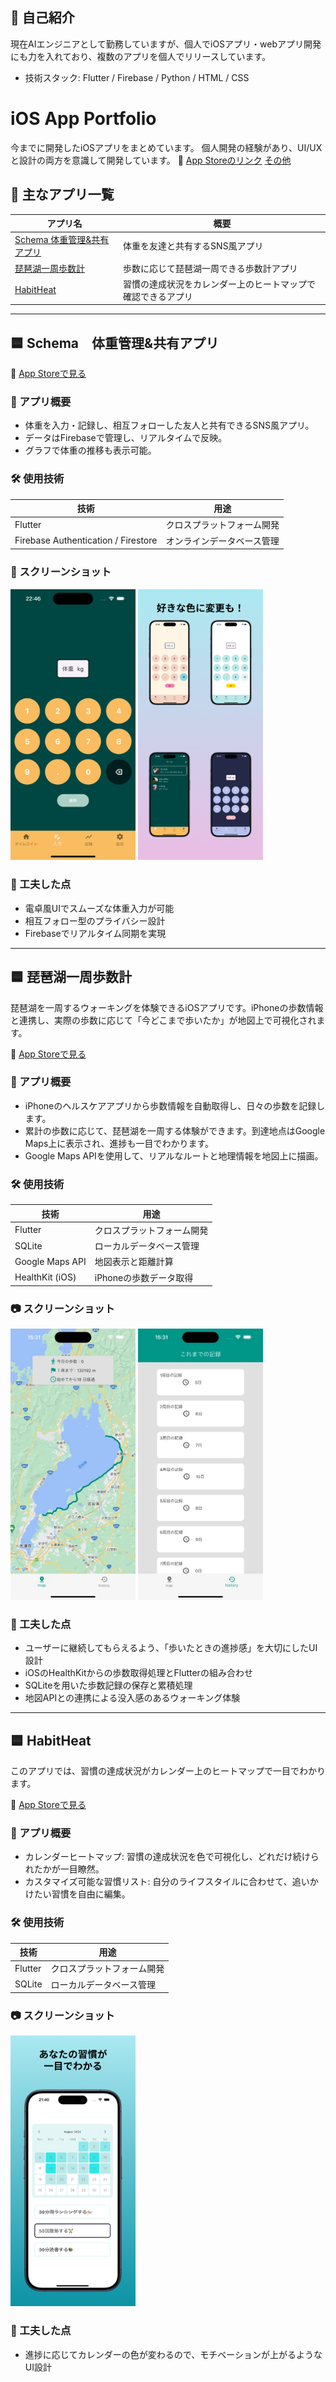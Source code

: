 ## 👤 自己紹介

現在AIエンジニアとして勤務していますが、個人でiOSアプリ・webアプリ開発にも力を入れており、複数のアプリを個人でリリースしています。

- 技術スタック: Flutter / Firebase / Python / HTML / CSS


# iOS App Portfolio

今までに開発したiOSアプリをまとめています。
個人開発の経験があり、UI/UXと設計の両方を意識して開発しています。
📱 [App Storeのリンク](https://apps.apple.com/us/developer/futa-arahori/id1688547044)
[その他](https://apps.apple.com/jp/app/%E3%83%A2%E3%83%B3%E3%82%B9%E3%82%BF%E3%83%BCtodo/id6444066369)


## 📱 主なアプリ一覧

| アプリ名 | 概要 |
|---------|------|
| [Schema 体重管理&共有アプリ](#-schema体重管理共有アプリ) | 体重を友達と共有するSNS風アプリ |
| [琵琶湖一周歩数計](#-琵琶湖一周歩数計) | 歩数に応じて琵琶湖一周できる歩数計アプリ |
| [HabitHeat](#-habitheat) | 習慣の達成状況をカレンダー上のヒートマップで確認できるアプリ |

---


## 🟦 Schema　体重管理&共有アプリ

📱 [App Storeで見る](https://apps.apple.com/us/app/schema-%E4%BD%93%E9%87%8D%E7%AE%A1%E7%90%86-%E4%BD%93%E9%87%8D%E5%85%B1%E6%9C%89%E3%82%A2%E3%83%97%E3%83%AA/id6743387564)

### 📱 アプリ概要
- 体重を入力・記録し、相互フォローした友人と共有できるSNS風アプリ。
- データはFirebaseで管理し、リアルタイムで反映。
- グラフで体重の推移も表示可能。


### 🛠 使用技術

| 技術 | 用途 |
|------|------|
| Flutter | クロスプラットフォーム開発 |
| Firebase Authentication / Firestore | オンラインデータベース管理 |


### 🎥 スクリーンショット
<p float="left">
  <img src="images/schema1.png" width="200" />
  <img src="images/schema2.jpg" width="200" />
</p>


### 🌟 工夫した点
- 電卓風UIでスムーズな体重入力が可能
- 相互フォロー型のプライバシー設計
- Firebaseでリアルタイム同期を実現

---


## 🟦 琵琶湖一周歩数計

琵琶湖を一周するウォーキングを体験できるiOSアプリです。iPhoneの歩数情報と連携し、実際の歩数に応じて「今どこまで歩いたか」が地図上で可視化されます。

📱 [App Storeで見る](https://apps.apple.com/us/app/%E7%90%B5%E7%90%B6%E6%B9%96%E4%B8%80%E5%91%A8%E6%AD%A9%E6%95%B0%E8%A8%88/id6502871943)


### 📱 アプリ概要
 
- iPhoneのヘルスケアアプリから歩数情報を自動取得し、日々の歩数を記録します。
- 累計の歩数に応じて、琵琶湖を一周する体験ができます。到達地点はGoogle Maps上に表示され、進捗も一目でわかります。
- Google Maps APIを使用して、リアルなルートと地理情報を地図上に描画。


### 🛠 使用技術

| 技術 | 用途 |
|------|------|
| Flutter | クロスプラットフォーム開発 |
| SQLite | ローカルデータベース管理 |
| Google Maps API | 地図表示と距離計算 |
| HealthKit (iOS) | iPhoneの歩数データ取得 |


### 📷 スクリーンショット

<p float="left">
  <img src="images/biwa.jpg" width="200" />
  <img src="images/biwa2.jpg" width="200" />
</p>


### 🌟 工夫した点

- ユーザーに継続してもらえるよう、「歩いたときの進捗感」を大切にしたUI設計
- iOSのHealthKitからの歩数取得処理とFlutterの組み合わせ
- SQLiteを用いた歩数記録の保存と累積処理
- 地図APIとの連携による没入感のあるウォーキング体験

---


## 🟦 HabitHeat

このアプリでは、習慣の達成状況がカレンダー上のヒートマップで一目でわかります。

📱 [App Storeで見る](https://apps.apple.com/us/app/habitheat/id6633414397)


### 📱 アプリ概要
 
- カレンダーヒートマップ: 習慣の達成状況を色で可視化し、どれだけ続けられたかが一目瞭然。
- カスタマイズ可能な習慣リスト: 自分のライフスタイルに合わせて、追いかけたい習慣を自由に編集。


### 🛠 使用技術

| 技術 | 用途 |
|------|------|
| Flutter | クロスプラットフォーム開発 |
| SQLite | ローカルデータベース管理 |


### 📷 スクリーンショット

<p float="left">
  <img src="images/Slice 4.jpg" width="200" />
</p>


### 🌟 工夫した点

- 進捗に応じてカレンダーの色が変わるので、モチベーションが上がるようなUI設計


